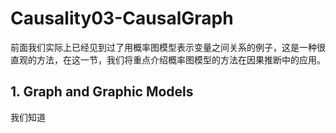 # Causality03-CausalGraph
前面我们实际上已经见到过了用概率图模型表示变量之间关系的例子，这是一种很直观的方法，在这一节，我们将重点介绍概率图模型的方法在因果推断中的应用。

## 1. Graph and Graphic Models
我们知道

